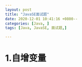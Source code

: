 ```yaml
---
layout: post
title: "JavaSE面试题"
date: 2020-12-01 10:41:16 +0800--
categories: [Java, ]
tags: [Java, JavaSE, 面试题,]  

---
```


# 1.自增变量


